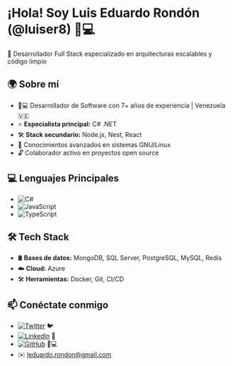 # ¡Hola! Soy Luis Eduardo Rondón (@luiser8) 👨💻

🚀 Desarrollador Full Stack especializado en arquitecturas escalables y código limpio

## 🌍 Sobre mí
- 🧑💻 Desarrollador de Software con 7+ años de experiencia | Venezuela 🇻🇪
- ⭐ **Especialista principal:** C# .NET
- 🛠 **Stack secundario:** Node.js, Nest, React
- 🐧 Conocimientos avanzados en sistemas GNU/Linux
- 🔓 Colaborador activo en proyectos open source

## 💻 Lenguajes Principales
- ![C#](https://img.shields.io/badge/C%23-239120?logo=c-sharp&logoColor=white) 
- ![JavaScript](https://img.shields.io/badge/JavaScript-F7DF1E?logo=javascript&logoColor=black)
- ![TypeScript](https://img.shields.io/badge/TypeScript-3178C6?logo=typescript&logoColor=white)

## 🛠️ Tech Stack
- 🛢️ **Bases de datos:** MongoDB, SQL Server, PostgreSQL, MySQL, Redis
- ☁️ **Cloud:** Azure
- 🛠️ **Herramientas:** Docker, Git, CI/CD

## 📫 Conéctate conmigo
- [![Twitter](https://img.shields.io/badge/Twitter-1DA1F2?logo=twitter&logoColor=white)](https://twitter.com/luiserdev) 🐦
- [![LinkedIn](https://img.shields.io/badge/LinkedIn-0077B5?logo=linkedin&logoColor=white)](https://linkedin.com/in/luiser8) 💼
- [![GitHub](https://img.shields.io/badge/GitHub-181717?logo=github&logoColor=white)](https://github.com/luiser8) 👨💻
- ✉️ leduardo.rondon@gmail.com
